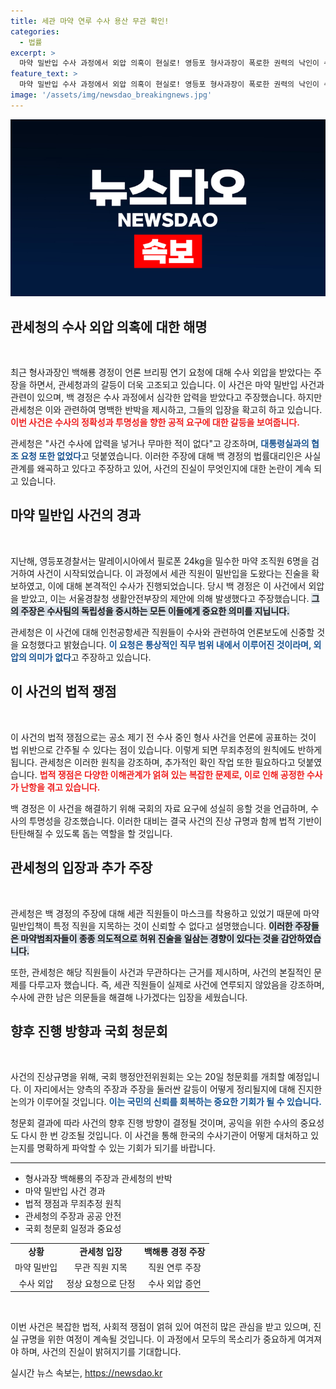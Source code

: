 ```yaml
---
title: 세관 마약 연루 수사 용산 무관 확인!
categories:
  - 법률
excerpt: >
  마약 밀반입 수사 과정에서 외압 의혹이 현실로! 영등포 형사과장이 폭로한 권력의 낙인이 수사에 미친 영향을 고발하며, 논란의 중심에 선 관세청의 대응은? 20일 국회 청문회에서 진실이 밝혀질 예정이다.
feature_text: >
  마약 밀반입 수사 과정에서 외압 의혹이 현실로! 영등포 형사과장이 폭로한 권력의 낙인이 수사에 미친 영향을 고발하며, 논란의 중심에 선 관세청의 대응은? 20일 국회 청문회에서 진실이 밝혀질 예정이다.
image: '/assets/img/newsdao_breakingnews.jpg'
---
```


<p><img src="/assets/img/newsdao_breakingnews.jpg" alt="pcversion 속보" /></p>

<h2 data-ke-size="size26">관세청의 수사 외압 의혹에 대한 해명</h2>

<p data-ke-size="size16">&nbsp;</p>

<p>최근 형사과장인 백해룡 경정이 언론 브리핑 연기 요청에 대해 수사 외압을 받았다는 주장을 하면서, 관세청과의 갈등이 더욱 고조되고 있습니다. 이 사건은 마약 밀반입 사건과 관련이 있으며, 백 경정은 수사 과정에서 심각한 압력을 받았다고 주장했습니다. 하지만 관세청은 이와 관련하여 명백한 반박을 제시하고, 그들의 입장을 확고히 하고 있습니다. <b><span style="color: #ee2323;">이번 사건은 수사의 정확성과 투명성을 향한 공적 요구에 대한 갈등을 보여줍니다.</span></b> </p>

<p>관세청은 "사건 수사에 압력을 넣거나 무마한 적이 없다"고 강조하며, <b><span style="color: #1a5490;">대통령실과의 협조 요청 또한 없었다</span></b>고 덧붙였습니다. 이러한 주장에 대해 백 경정의 법률대리인은 사실관계를 왜곡하고 있다고 주장하고 있어, 사건의 진실이 무엇인지에 대한 논란이 계속 되고 있습니다. </p>

<h2 data-ke-size="size26">마약 밀반입 사건의 경과</h2>

<p data-ke-size="size16">&nbsp;</p>

<p>지난해, 영등포경찰서는 말레이시아에서 필로폰 24kg을 밀수한 마약 조직원 6명을 검거하여 사건이 시작되었습니다. 이 과정에서 세관 직원이 밀반입을 도왔다는 진술을 확보하였고, 이에 대해 본격적인 수사가 진행되었습니다. 당시 백 경정은 이 사건에서 외압을 받았고, 이는 서울경찰청 생활안전부장의 제안에 의해 발생했다고 주장했습니다. <b><span style="background-color: #21538527;">그의 주장은 수사팀의 독립성을 중시하는 모든 이들에게 중요한 의미를 지닙니다.</span></b> </p>

<p>관세청은 이 사건에 대해 인천공항세관 직원들이 수사와 관련하여 언론보도에 신중할 것을 요청했다고 밝혔습니다. <b><span style="color: #1a5490;">이 요청은 통상적인 직무 범위 내에서 이루어진 것이라며, 외압의 의미가 없다</span></b>고 주장하고 있습니다.</p>

<h2 data-ke-size="size26">이 사건의 법적 쟁점</h2>

<p data-ke-size="size16">&nbsp;</p>

<p>이 사건의 법적 쟁점으로는 공소 제기 전 수사 중인 형사 사건을 언론에 공표하는 것이 법 위반으로 간주될 수 있다는 점이 있습니다. 이렇게 되면 무죄추정의 원칙에도 반하게 됩니다. 관세청은 이러한 원칙을 강조하며, 추가적인 확인 작업 또한 필요하다고 덧붙였습니다. <b><span style="color: #ee2323;">법적 쟁점은 다양한 이해관계가 얽혀 있는 복잡한 문제로, 이로 인해 공정한 수사가 난항을 겪고 있습니다.</span></b> </p>

<p>백 경정은 이 사건을 해결하기 위해 국회의 자료 요구에 성실히 응할 것을 언급하며, 수사의 투명성을 강조했습니다. 이러한 대비는 결국 사건의 진상 규명과 함께 법적 기반이 탄탄해질 수 있도록 돕는 역할을 할 것입니다. </p>

<h2 data-ke-size="size26">관세청의 입장과 추가 주장</h2>

<p data-ke-size="size16">&nbsp;</p>

<p>관세청은 백 경정의 주장에 대해 세관 직원들이 마스크를 착용하고 있었기 때문에 마약 밀반입책이 특정 직원을 지목하는 것이 신뢰할 수 없다고 설명했습니다. <b><span style="background-color: #21538527;">이러한 주장들은 마약범죄자들이 종종 의도적으로 허위 진술을 일삼는 경향이 있다는 것을 감안하였습니다.</span></b> </p>

<p>또한, 관세청은 해당 직원들이 사건과 무관하다는 근거를 제시하며, 사건의 본질적인 문제를 다루고자 했습니다. 즉, 세관 직원들이 실제로 사건에 연루되지 않았음을 강조하며, 수사에 관한 남은 의문들을 해결해 나가겠다는 입장을 세웠습니다. </p>

<h2 data-ke-size="size26">향후 진행 방향과 국회 청문회</h2>

<p data-ke-size="size16">&nbsp;</p>

<p>사건의 진상규명을 위해, 국회 행정안전위원회는 오는 20일 청문회를 개최할 예정입니다. 이 자리에서는 양측의 주장과 주장을 둘러싼 갈등이 어떻게 정리될지에 대해 진지한 논의가 이루어질 것입니다. <b><span style="color: #1a5490;">이는 국민의 신뢰를 회복하는 중요한 기회가 될 수 있습니다.</span></b> </p>

<p>청문회 결과에 따라 사건의 향후 진행 방향이 결정될 것이며, 공익을 위한 수사의 중요성도 다시 한 번 강조될 것입니다. 이 사건을 통해 한국의 수사기관이 어떻게 대처하고 있는지를 명확하게 파악할 수 있는 기회가 되기를 바랍니다. </p>

<hr>

<ul>
<li>형사과장 백해룡의 주장과 관세청의 반박</li>
<li>마약 밀반입 사건 경과</li>
<li>법적 쟁점과 무죄추정 원칙</li>
<li>관세청의 주장과 공공 안전</li>
<li>국회 청문회 일정과 중요성</li>
</ul>

<table style="width: 100%;">
  <tr>
    <td style="text-align: center; height: 17px;"><b>상황</b></td>
    <td style="text-align: center; height: 17px;"><b>관세청 입장</b></td>
    <td style="text-align: center; height: 17px;"><b>백해룡 경정 주장</b></td>
  </tr>
  <tr>
    <td style="text-align: center; height: 17px;">마약 밀반입</td>
    <td style="text-align: center; height: 17px;">무관 직원 지목</td>
    <td style="text-align: center; height: 17px;">직원 연루 주장</td>
  </tr>
  <tr>
    <td style="text-align: center; height: 17px;">수사 외압</td>
    <td style="text-align: center; height: 17px;">정상 요청으로 단정</td>
    <td style="text-align: center; height: 17px;">수사 외압 증언</td>
  </tr>
</table> 

<p data-ke-size="size16">&nbsp;</p>

<p>이번 사건은 복잡한 법적, 사회적 쟁점이 얽혀 있어 여전히 많은 관심을 받고 있으며, 진실 규명을 위한 여정이 계속될 것입니다. 이 과정에서 모두의 목소리가 중요하게 여겨져야 하며, 사건의 진실이 밝혀지기를 기대합니다.</p>
실시간 뉴스 속보는, <a href="https://newsdao.kr" rel="dofollow">https://newsdao.kr</a>


